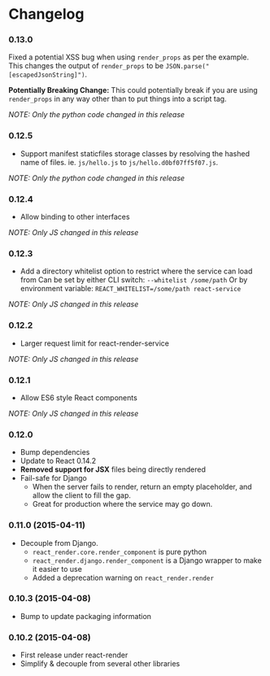 Changelog
=========

### 0.13.0

Fixed a potential XSS bug when using `render_props` as per the example.
This changes the output of `render_props` to be `JSON.parse("[escapedJsonString]")`.

**Potentially Breaking Change:** This could potentially break if you are using `render_props` in any way other
than to put things into a script tag.

*NOTE: Only the python code changed in this release*

### 0.12.5

- Support manifest staticfiles storage classes by resolving the hashed name of files.
  ie. `js/hello.js` to `js/hello.d0bf07ff5f07.js`.

*NOTE: Only the python code changed in this release*

### 0.12.4

- Allow binding to other interfaces

*NOTE: Only JS changed in this release*

### 0.12.3

- Add a directory whitelist option to restrict where the service can load from
  Can be set by either CLI switch: `--whitelist /some/path`
  Or by environment variable: `REACT_WHITELIST=/some/path react-service`

*NOTE: Only JS changed in this release*

### 0.12.2

- Larger request limit for react-render-service

*NOTE: Only JS changed in this release*

### 0.12.1

- Allow ES6 style React components

*NOTE: Only JS changed in this release*

### 0.12.0

- Bump dependencies
- Update to React 0.14.2
- **Removed support for JSX** files being directly rendered
- Fail-safe for Django
  - When the server fails to render, return an empty placeholder, and allow the client to fill the gap.
  - Great for production where the service may go down.

### 0.11.0 (2015-04-11)

- Decouple from Django.
  - `react_render.core.render_component` is pure python
  - `react_render.django.render_component` is a Django wrapper to make it easier to use
  - Added a deprecation warning on `react_render.render`

### 0.10.3 (2015-04-08)

- Bump to update packaging information

### 0.10.2 (2015-04-08)

- First release under react-render
- Simplify & decouple from several other libraries
